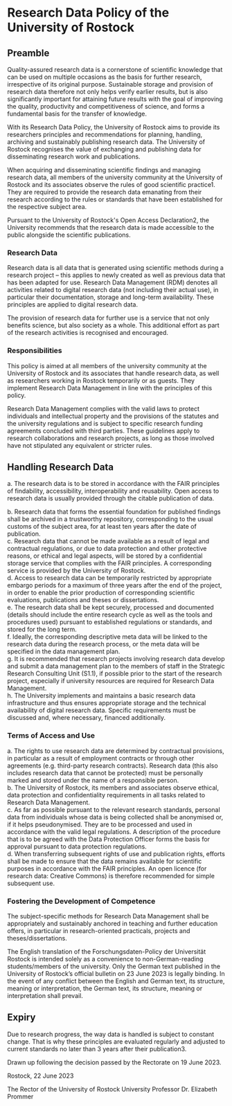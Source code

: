 # Research Data Policy of the University of Rostock  

## Preamble  

Quality-assured research data is a cornerstone of scientific knowledge that can be used on multiple occasions as the basis for further research, irrespective of its original purpose. Sustainable storage and provision of research data therefore not only helps verify earlier results, but is also significantly important for attaining future results with the goal of improving the quality, productivity and competitiveness of science, and forms a fundamental basis for the transfer of knowledge.  

With its Research Data Policy, the University of Rostock aims to provide its researchers principles and recommendations for planning, handling, archiving and sustainably publishing research data. The University of Rostock recognises the value of exchanging and publishing data for disseminating research work and publications.  

When acquiring and disseminating scientific findings and managing research data, all members of the university community at the University of Rostock and its associates observe the rules of good scientific practice1. They are required to provide the research data emanating from their research according to the rules or standards that have been established for the respective subject area.  

Pursuant to the University of Rostock's Open Access Declaration2, the University recommends that the research data is made accessible to the public alongside the scientific publications.  

### Research Data  

Research data is all data that is generated using scientific methods during a research project – this applies to newly created as well as previous data that has been adapted for use. Research Data Management (RDM) denotes all activities related to digital research data (not including their actual use), in particular their documentation, storage and long-term availability. These principles are applied to digital research data.  

The provision of research data for further use is a service that not only benefits science, but also society as a whole. This additional effort as part of the research activities is recognised and encouraged.  

### Responsibilities  

This policy is aimed at all members of the university community at the University of Rostock and its associates that handle research data, as well as researchers working in Rostock temporarily or as guests. They implement Research Data Management in line with the principles of this policy.  

Research Data Management complies with the valid laws to protect individuals and intellectual property and the provisions of the statutes and the university regulations and is subject to specific research funding agreements concluded with third parties. These guidelines apply to research collaborations and research projects, as long as those involved have not stipulated any equivalent or stricter rules.  

## Handling Research Data  

a. The research data is to be stored in accordance with the FAIR principles of findability, accessibility, interoperability and reusability. Open access to research data is usually provided through the citable publication of data.  

b. Research data that forms the essential foundation for published findings shall be archived in a trustworthy repository, corresponding to the usual customs of the subject area, for at least ten years after the date of publication.   
c. Research data that cannot be made available as a result of legal and contractual regulations, or due to data protection and other protective reasons, or ethical and legal aspects, will be stored by a confidential storage service that complies with the FAIR principles. A corresponding service is provided by the University of Rostock.   
d. Access to research data can be temporarily restricted by appropriate embargo periods for a maximum of three years after the end of the project, in order to enable the prior production of corresponding scientific evaluations, publications and theses or dissertations.   
e. The research data shall be kept securely, processed and documented (details should include the entire research cycle as well as the tools and procedures used) pursuant to established regulations or standards, and stored for the long term.   
f. Ideally, the corresponding descriptive meta data will be linked to the research data during the research process, or the meta data will be specified in the data management plan.   
g. It is recommended that research projects involving research data develop and submit a data management plan to the members of staff in the Strategic Research Consulting Unit (S1.1), if possible prior to the start of the research project, especially if university resources are required for Research Data Management.   
h. The University implements and maintains a basic research data infrastructure and thus ensures appropriate storage and the technical availability of digital research data. Specific requirements must be discussed and, where necessary, financed additionally.  

### Terms of Access and Use  

a. The rights to use research data are determined by contractual provisions, in particular as a result of employment contracts or through other agreements (e.g. third-party research contracts). Research data (this also includes research data that cannot be protected) must be personally marked and stored under the name of a responsible person.   
b. The University of Rostock, its members and associates observe ethical, data protection and confidentiality requirements in all tasks related to Research Data Management.   
c. As far as possible pursuant to the relevant research standards, personal data from individuals whose data is being collected shall be anonymised or, if it helps pseudonymised. They are to be processed and used in accordance with the valid legal regulations. A description of the procedure that is to be agreed with the Data Protection Officer forms the basis for approval pursuant to data protection regulations.   
d. When transferring subsequent rights of use and publication rights, efforts shall be made to ensure that the data remains available for scientific purposes in accordance with the FAIR principles. An open licence (for research data: Creative Commons) is therefore recommended for simple subsequent use.  

### Fostering the Development of Competence  

The subject-specific methods for Research Data Management shall be appropriately and sustainably anchored in teaching and further education offers, in particular in research-oriented practicals, projects and theses/dissertations.  

The English translation of the Forschungsdaten-Policy der Universität Rostock is intended solely as a convenience to non-German-reading students/members of the university. Only the German text published in the University of Rostock’s official bulletin on 23 June 2023 is legally binding. In the event of any conflict between the English and German text, its structure, meaning or interpretation, the German text, its structure, meaning or interpretation shall prevail.  

## Expiry  

Due to research progress, the way data is handled is subject to constant change. That is why these principles are evaluated regularly and adjusted to current standards no later than 3 years after their publication3.  

Drawn up following the decision passed by the Rectorate on 19 June 2023.  

Rostock, 22 June 2023  

The Rector of the University of Rostock University Professor Dr. Elizabeth Prommer  